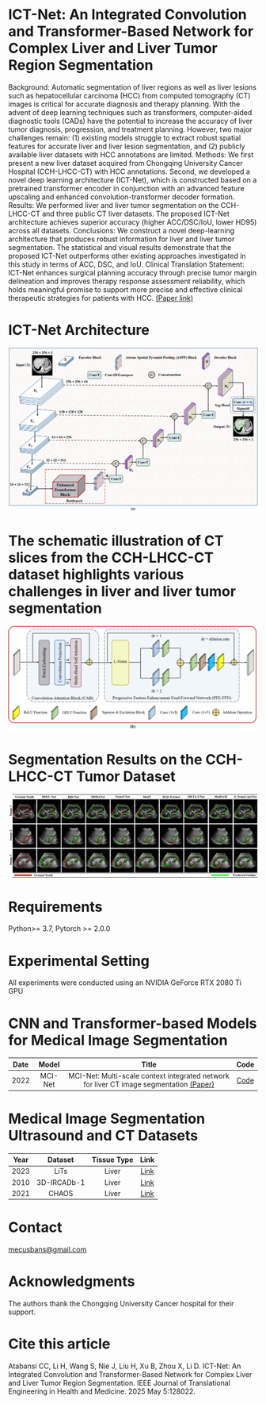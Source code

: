 # ICT-Net: An Integrated Convolution and Transformer-Based Network for Complex Liver and Liver Tumor Region Segmentation

Background: Automatic segmentation of liver regions as well as liver lesions such as hepatocellular carcinoma (HCC) from computed tomography (CT) images is critical for accurate diagnosis and therapy planning. With the advent of deep learning techniques such as transformers, computer-aided diagnostic tools (CADs) have the potential to increase the accuracy of liver tumor diagnosis, progression, and treatment planning. However, two major challenges remain: (1) existing models struggle to extract robust spatial features for accurate liver and liver lesion segmentation, and (2) publicly available liver datasets with HCC annotations are limited. Methods: We first present a new liver dataset acquired from Chongqing University Cancer Hospital (CCH-LHCC-CT) with HCC annotations. Second, we developed a novel deep learning architecture (ICT-Net), which is constructed based on a pretrained transformer encoder in conjunction with an advanced feature upscaling and enhanced convolution-transformer decoder formation. Results: We performed liver and liver tumor segmentation on the CCH-LHCC-CT and three public CT liver datasets. The proposed ICT-Net architecture achieves superior accuracy (higher ACC/DSC/IoU, lower HD95) across all datasets. Conclusions: We construct a novel deep-learning architecture that produces robust information for liver and liver tumor segmentation. The statistical and visual results demonstrate that the proposed ICT-Net outperforms other existing approaches investigated in this study in terms of ACC, DSC, and IoU. Clinical Translation Statement: ICT-Net enhances surgical planning accuracy through precise tumor margin delineation and improves therapy response assessment reliability, which holds meaningful promise to support more precise and effective clinical therapeutic strategies for patients with HCC. [(Paper link)](https://doi.org/10.1109/JTEHM.2025.3586470)

#  ICT-Net Architecture

![ARC](https://github.com/S-domain/E-TransConvNet/blob/695d5b634324f9a2eed9f22eb35a26191d786258/Figures/ARC.png)

# The schematic illustration of CT slices from the CCH-LHCC-CT dataset highlights various challenges in liver and liver tumor segmentation
![Challenges](https://github.com/S-domain/E-TransConvNet/blob/cdfb8a8e9b073026624cc10f338cc705f1d128e5/Figures/ETB.png)

# Segmentation Results on the CCH-LHCC-CT Tumor Dataset
![CCH-LHCC-CT](https://github.com/S-domain/E-TransConvNet/blob/eb811931c50e8a87f2db7b1297a432959df84a94/Figures/Kidney_US2.png)


# Requirements
Python>= 3.7, Pytorch >= 2.0.0

# Experimental Setting
All experiments were conducted using an NVIDIA GeForce RTX 2080 Ti GPU

# CNN and Transformer-based Models for Medical Image Segmentation

| Date    | Model     |Title                                                                                                                                                      | Code |
| :---:   | :---:     | :---:                                                                                                                                                     | :---:|
| 2022  | MCI-Net   |MCI-Net: Multi-scale context integrated network for liver CT image segmentation [(Paper)](https://www.sciencedirect.com/science/article/abs/pii/S0045790622003408) | [Code](https://github.com/Xie-Xiwang/MCI-Net)|



# Medical Image Segmentation Ultrasound and CT Datasets

| Year    | Dataset     | Tissue  Type                           | Link|
| :---:   | :---:     | :---:                                                          | :---:|
| 2023  | LiTs| Liver| [Link](https://www.sciencedirect.com/science/article/pii/S1361841522003085) |
| 2010  | 3D-IRCADb-1  | Liver | [Link](https://www.kaggle.com/datasets/sarahelqersh/3dircadb1) |
| 2021  | CHAOS | Liver | [Link](https://chaos.grand-challenge.org/) |



#   Contact
mecusbans@gmail.com

#   Acknowledgments
The authors thank the Chongqing University Cancer hospital for their support.


# Cite this article
Atabansi CC, Li H, Wang S, Nie J, Liu H, Xu B, Zhou X, Li D. ICT-Net: An Integrated Convolution and Transformer-Based Network for Complex Liver and Liver Tumor Region Segmentation. IEEE Journal of Translational Engineering in Health and Medicine. 2025 May 5:128022.


